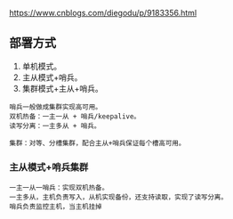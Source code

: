 https://www.cnblogs.com/diegodu/p/9183356.html



## 部署方式

1. 单机模式。
2. 主从模式+哨兵。
3. 集群模式+主从+哨兵。

~~~
哨兵一般做成集群实现高可用。
双机热备：一主一从 + 哨兵/keepalive。
读写分离：一主多从 + 哨兵。

集群：对等、分槽集群，配合主从+哨兵保证每个槽高可用。
~~~





### 主从模式+哨兵集群

~~~
一主一从一哨兵：实现双机热备。
一主多从，主机负责写入，从机实现备份，还支持读取，实现了读写分离。
哨兵负责监控主机，当主机挂掉
~~~

